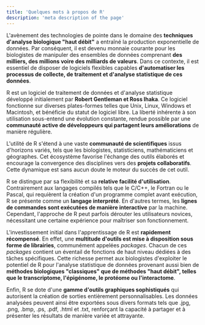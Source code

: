 ```yaml
---
title: 'Quelques mots à propos de R'
description: 'meta description of the page'
---
```


L'avènement des technologies de pointe dans le domaine des **techniques d'analyse biologique "haut débit"** a entraîné la production exponentielle de données. Par conséquent, il est devenu monnaie courante pour les biologistes de manipuler des ensembles de données comprenant **des milliers, des millions voire des milliards de valeurs**. Dans ce contexte, il est essentiel de disposer de logiciels flexibles capables **d'automatiser les processus de collecte, de traitement et d'analyse statistique de ces données**.

R est un logiciel de traitement de données et d'analyse statistique développé initialement par **Robert Gentleman et Ross Ihaka**. Ce logiciel fonctionne sur diverses plates-formes telles que Unix, Linux, Windows et Macintosh, et bénéficie du statut de logiciel libre. La liberté inhérente à son utilisation sous-entend une évolution constante, rendue possible par une **communauté active de développeurs qui partagent leurs améliorations** de manière régulière.

L'utilité de R s'étend à une vaste **communauté de scientifiques** issus d'horizons variés, tels que les biologistes, statisticiens, mathématiciens et géographes. Cet écosystème favorise l'échange des outils élaborés et encourage la convergence des disciplines vers des **projets collaboratifs**. Cette dynamique est sans aucun doute le moteur du succès de cet outil.

R se distingue par sa flexibilité et sa **relative facilité d'utilisation**. Contrairement aux langages compilés tels que le C/C++, le Fortran ou le Pascal, qui requièrent la création d'un programme complet avant exécution, R se présente comme un **langage interprété**. En d'autres termes, les **lignes de commandes sont exécutées de manière interactive** par la machine. Cependant, l'approche de R peut parfois dérouter les utilisateurs novices, nécessitant une certaine expérience pour maîtriser son fonctionnement.

L'investissement initial dans l'apprentissage de R est **rapidement récompensé**. En effet, une **multitude d'outils est mise à disposition sous forme de librairies**, communément appelées *packages*. Chacun de ces *packages* contient un éventail de fonctions de haut niveau dédiées à des tâches spécifiques. Cette richesse permet aux biologistes d'exploiter le potentiel de R pour l'analyse statistique de données provenant aussi bien de **méthodes biologiques "classiques" que de méthodes "haut débit", telles que le transcriptome, l'épigénome, le protéome ou l'interactome**.

Enfin, R se dote d'une **gamme d'outils graphiques sophistiqués** qui autorisent la création de sorties entièrement personnalisables. Les données analysées peuvent ainsi être exportées sous divers formats tels que .jpg, .png, .bmp, .ps, .pdf, .html et .txt, renforçant la capacité à partager et à présenter les résultats de manière variée et attrayante.
